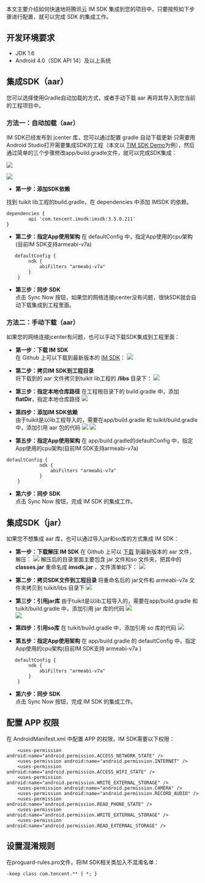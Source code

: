 本文主要介绍如何快速地将腾讯云 IM SDK 集成到您的项目中，只要按照如下步骤进行配置，就可以完成 SDK 的集成工作。
## 开发环境要求
- JDK 1.6
- Android 4.0（SDK API 14）及以上系统

## 集成SDK（aar）
您可以选择使用Gradle自动加载的方式，或者手动下载 aar 再将其导入到您当前的工程项目中。

### 方法一：自动加载（aar）
IM SDK已经发布到 jcenter 库，您可以通过配置 gradle 自动下载更新
只需要用Android Studio打开需要集成SDK的工程（本文以 [TIM SDK Demo](https://github.com/tencentyun/TIMSDK/tree/master/Android)为例），然后通过简单的三个步骤修改app/build.gradle文件，就可以完成SDK集成：

![](https://main.qcloudimg.com/raw/211945758a897f53299951d415209ea6.png)

![](https://main.qcloudimg.com/raw/e3ce64d671fd4a159f8919332ce1ae15.png)

- **第一步：添加SDK依赖**   

 找到 tuikit lib工程的build.gradle，在 dependencies 中添加 IMSDK 的依赖。
```
dependencies {
		api 'com.tencent.imsdk:imsdk:3.5.0.211'
}
```
- **第二步：指定App使用架构**
在 defaultConfig 中，指定App使用的cpu架构(目前IM SDK支持armeabi-v7a)
```
   defaultConfig {
        ndk {
            abiFilters "armeabi-v7a"
        }
    }
```
- **第三步：同步 SDK**  
点击 Sync Now 按钮，如果您的网络连接jcenter没有问题，很快SDK就会自动下载集成到工程里面。

### 方法二：手动下载（aar）
如果您的网络连接jcenter有问题，也可以手动下载SDK集成到工程里面：
- **第一步：下载 IM SDK**  
在 Github 上可以下载到最新版本的 [IM SDK](https://github.com/tencentyun/TIMSDK/tree/master/Android/tuikit/libs)：
![](https://main.qcloudimg.com/raw/0529e40e225998b0a4419f33c55283b6.png)
- **第二步：拷贝IM SDK到工程目录**  
将下载到的 aar 文件拷贝到tuikit lib工程的 **/libs** 目录下：
![](https://main.qcloudimg.com/raw/0fd3c6b1ae67c9838ce4f9a7c7c40ba8.png)

- **第三步：指定本地仓库路径**
在工程根目录下的 build.gradle 中，添加 **flatDir**，指定本地仓库路径
![](https://main.qcloudimg.com/raw/61b30f5e1c9cca868c1a0220231ffcde.png)

- **第四步：添加IM SDK依赖**   
由于tuikit是以lib工程导入的，需要在app/build.gradle 和 tuikit/build.gradle 中，添加引用 aar 包的代码
 ![](https://main.qcloudimg.com/raw/53d530fd5ce0b66c88e678250b3d9386.png) 
 ![](https://main.qcloudimg.com/raw/5175545f0e583fba7b7099ee94c721fa.png)
- **第五步：指定App使用架构**
在 app/build.gradle的defaultConfig 中，指定App使用的cpu架构(目前IM SDK支持armeabi-v7a)

```
defaultConfig {
            ndk {
                abiFilters "armeabi-v7a"
            }
    }
```

- **第六步：同步 SDK**  
点击 Sync Now 按钮，完成 IM SDK 的集成工作。

## 集成SDK（jar）
如果您不想集成 aar 库，也可以通过导入jar和so库的方式集成 IM SDK：

- **第一步：下载解压 IM SDK**
在 Github 上可以 [下载](https://github.com/tencentyun/TIMSDK/tree/master/Android/tuikit/libs) 到最新版本的 aar 文件，解压：
![](https://main.qcloudimg.com/raw/0529e40e225998b0a4419f33c55283b6.png)
解压后的目录里面主要包含 jar 文件和so 文件夹，把其中的 **classes.jar** 重命名成 **imsdk.jar** ，文件清单如下：
![](https://main.qcloudimg.com/raw/cbe70a310281e4085cbe77f129202762.png)

- **第二步：拷贝SDK文件到工程目录**
将重命名后的 jar文件和 armeabi-v7a 文件夹拷贝到 tuikit/libs 目录下
![](https://main.qcloudimg.com/raw/2c7b9300124815eeed1e942b799037af.png)

- **第三步：引用jar库**
由于tuikit是以lib工程导入的，需要在app/build.gradle 和 tuikit/build.gradle 中，添加引用 jar 库的代码
![](https://main.qcloudimg.com/raw/83e5ce182acc734dd6d5674a18cb12be.png)	
![](https://main.qcloudimg.com/raw/637afa9cebeb0b3b7506c414fef1becb.png)			

- **第四步：引用so库**
在 tuikit/build.gradle 中，添加引用 so 库的代码
![](https://main.qcloudimg.com/raw/e48d628afa3f97e663f8e6c810badb01.png)

- **第五步：指定App使用架构**
在 app/build.gradle 的 defaultConfig 中，指定App使用的cpu架构(目前IM SDK支持 armeabi-v7a )
```
   defaultConfig {
        ndk {
            abiFilters "armeabi-v7a"
        }
    }
```

- **第六步：同步 SDK**  
点击 Sync Now 按钮，完成 IM SDK 的集成工作。

## 配置 APP 权限
在 AndroidManifest.xml 中配置 APP 的权限，IM SDK需要以下权限：

```
    <uses-permission android:name="android.permission.ACCESS_NETWORK_STATE" />
    <uses-permission android:name="android.permission.INTERNET" />
    <uses-permission android:name="android.permission.ACCESS_WIFI_STATE" />
    <uses-permission android:name="android.permission.WRITE_EXTERNAL_STORAGE" />
    <uses-permission android:name="android.permission.CAMERA" />
    <uses-permission android:name="android.permission.RECORD_AUDIO" />
    <uses-permission android:name="android.permission.READ_PHONE_STATE" />
    <uses-permission android:name="android.permission.WRITE_EXTERNAL_STORAGE" />
    <uses-permission android:name="android.permission.READ_EXTERNAL_STORAGE" />
```

## 设置混淆规则
在proguard-rules.pro文件，将IM SDK相关类加入不混淆名单：

```
-keep class com.tencent.** { *; }
```
